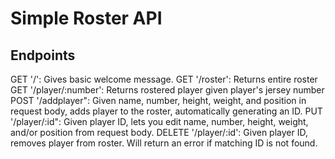 # Simple Roster API

## Endpoints

GET '/':                Gives basic welcome message.
GET '/roster':          Returns entire roster
GET '/player/:number':  Returns rostered player given player's jersey number
POST '/addplayer":      Given name, number, height, weight, and position in request body, adds player to the roster, automatically generating an ID.
PUT '/player/:id":      Given player ID, lets you edit name, number, height, weight, and/or position from request body.
DELETE '/player/:id':   Given player ID, removes player from roster. Will return an error if matching ID is not found.